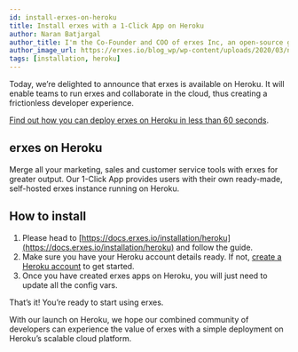 ```yaml
---
id: install-erxes-on-heroku
title: Install erxes with a 1-Click App on Heroku
author: Naran Batjargal
author_title: I'm the Co-Founder and COO of erxes Inc, an open-source growth marketing platform. Marketing, sales, and customer service platform designed to help your business attract more engaged customers. Replace Hubspot and Intercom with the mission and community-driven ecosystem.
author_image_url: https://erxes.io/blog_wp/wp-content/uploads/2020/03/naran.png
tags: [installation, heroku]
---
```



Today, we’re delighted to announce that erxes is available on Heroku. It will enable teams to run erxes and collaborate in the cloud, thus creating a frictionless developer experience.

<!--truncate-->

[Find out how you can deploy erxes on Heroku in less than 60 seconds](https://docs.erxes.io/installation/heroku).

## **erxes on Heroku**

Merge all your marketing, sales and customer service tools with erxes for greater output. Our 1-Click App provides users with their own ready-made, self-hosted erxes instance running on Heroku.

## **How to install**

1.  Please head to [https://docs.erxes.io/installation/heroku](https://docs.erxes.io/installation/heroku) and follow the guide.
2.  Make sure you have your Heroku account details ready. If not, [create a Heroku account](https://id.heroku.com/login) to get started.
3.  Once you have created erxes apps on Heroku, you will just need to update all the config vars.

That’s it! You’re ready to start using erxes.

With our launch on Heroku, we hope our combined community of developers can experience the value of erxes with a simple deployment on Heroku’s scalable cloud platform.